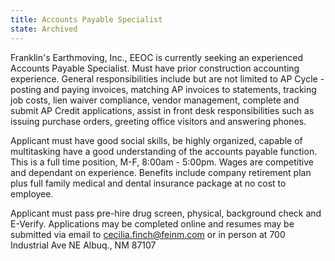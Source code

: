 ```yaml
---
title: Accounts Payable Specialist
state: Archived
---
```

Franklin's Earthmoving, Inc., EEOC is currently seeking an experienced Accounts Payable Specialist.  Must have prior construction accounting experience. General responsibilities include but are not limited to AP Cycle - posting and paying invoices, matching AP invoices to statements, tracking job costs, lien waiver compliance, vendor management, complete and submit AP Credit applications, assist in front desk responsibilities such as issuing purchase orders, greeting office visitors and answering phones.  

Applicant must have good social skills, be highly organized, capable of multitasking have a good understanding of the accounts payable function.  This is a full time position, M-F, 8:00am - 5:00pm.  Wages are competitive and dependant on experience.  Benefits include company retirement plan plus full family medical and dental insurance package at no cost to employee.

Applicant must pass pre-hire drug screen, physical, background check and E-Verify.  Applications may be completed online and resumes may be submitted via email to cecilia.finch@feinm.com or in person at 700 Industrial Ave NE  Albuq., NM  87107